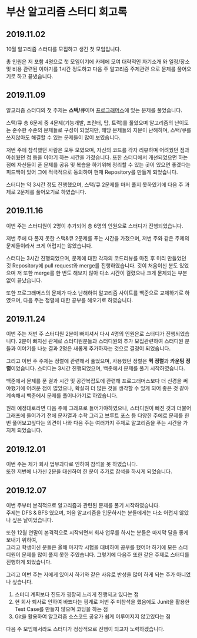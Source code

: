 # 부산 알고리즘 스터디 회고록

## 2019.11.02
10월 알고리즘 스터디를 모집하고 생긴 첫 모임입니다.

 총 인원은 저 포함 4명으로 첫 모임이기에 카페에 모여 
 대략적인 자기소개 와 일정/장소 및 비용 관련된 이야기를 1시간 정도하고 
 다음 주 알고리즘 주제관련 으로 문제를 풀어오기로 하고 끝냈습니다.
 
## 2019.11.09
알고리즘 스터디의 첫 주제는 **스택/큐**이며 [프로그래머스](https://programmers.co.kr/learn/challenges)에 있는 문제를 풀었습니다.

스택/큐 총 6문제 중 4문제(기능개발, 프린터, 탑, 트럭)를 풀었으며 알고리즘의 난이도는 준수한 수준의 문제들로 구성이 되었지만, 해당 문제들의 지문이 난해하며, 스택/큐를 쓰지않아도 해결할 수 있는 문제들이 많이 보였습니다.

저번 주에 참석했던 사람은 모두 모였으며, 자신의 코드를 각자 리뷰하며 어려웠던 점과 아쉬웠던 점 등을 이야기 하는 시간을 가졌습니다. 또한 스터디에서 개선되었으면 하는 점에 자신들이 푼 문제를 공유 및 복습을 하기위해 정리할 수 있는 곳이 있으면 좋겠다는 피드백이 있어 그에 적극적으로 동의하여 현재 Repository를 만들게 되었습니다.

스터디는 약 3시간 정도 진행했으며, 스택/큐 2문제를 마저 풀지 못하였기에 다음 주 과제로 2문제를 풀어오기로 하였습니다.

## 2019.11.16
이번 주는 스터디원이 2명이 추가되어 총 6명의 인원으로 스터디가 진행되었습니다.

저번 주에 다 풀지 못한 스택&큐 2문제를 푸는 시간을 가졌으며, 저번 주와 같은 주제의 문제들이라서 크게 어렵지는 않았습니다.

스터디는 3시간 진행되었으며, 문제에 대한 각자의 코드리뷰를 마친 후 미리 만들었던 깃 Repository에 pull request와 merge를 진행하였습니다. 깃이 처음이신 분도 있었으며 저 또한 merge를 한 번도 해보지 않아 다소 시간이 걸렸으나 크게 문제되는 부분없이 끝났습니다.

또한 프로그래머스의 문제가 다소 난해하여 알고리즘 사이트를 백준으로 교체하기로 하였으며, 다음 주는 정렬에 대한 공부를 해오기로 하였습니다.

## 2019.11.24
이번 주는 저번 주 스터디원 2분이 빠지셔서 다시 4명의 인원은로 스터디가 진행되었습니다.
2분이 빠지신 관계로 스터디원분들과 스터디원의 추가 모집관련하여 스터디원 분들과 이야기를 나눈 결과 
2명은 새롭게 추가하자는 것으로 결정이 되었습니다.

그리고 이번 주 주제는 정렬에 관련해서 풀었으며, 사용했던 정렬은 **퀵 정렬**과 **카운팅 정렬**이었습니다.
스터디는 3시간 진행되었으며, 백준에서 문제를 풀기 시작하였습니다.

백준에서 문제를 푼 결과 시간 및 공간복잡도에 관련해 프로그래머스보다 더 신경을 써야했기에 어려운 점이 많았으나, 
확실히 더 많은 것을 생각할 수 있게 되어 좋은 것 같아 계속해서 백준에서 문제를 풀어나가기로 하였습니다.

원래 예정대로라면 다음 주에 그래프로 들어가야하였으나, 스터디원이 빠진 것과 더불어 그래프에 들어가기 전에 
문자열과 수학 그리고 브루트 포스 등 다양한 주에로 문제를 한 번 풀어보고싶다는 의견이 나와 
다음 주는 여러가지 주제로 알고리즘을 푸는 시간을 가지게 되었습니다.

## 2019.12.01
이번 주는 제가 회사 업무과다로 인하여 참석을 못 하였습니다.<br/>
또한 저번에 나가신 2분을 대신하여 한 분이 추가로 참석을 하시게 되었습니다.

## 2019.12.07
이번 주부터 본격적으로 알고리즘과 관련된 문제를 풀기 시작하였습니다.<br/>
주제는 DFS & BFS 였으며, 처음 알고리즘을 입문하시는 분들에게는 다소 어렵지 않았나 싶은 날이었습니다.

또한 12월 연말이 본격적으로 시작되면서 회사 업무를 하시는 분들은 마지막 달을 좋게 보내기 위하여, <br/>
그리고 학생이신 분들은 올해 마지막 시험을 대비하여 공부를 했어야 하기에 모든 스터디원이 문제를 많이 풀지 못한 주였습니다.
그렇기에 다음주 또한 같은 주제로 스터디를 진행하게 되었습니다.

그리고 이번 주는 저에게 있어서 하기와 같은 사유로 반성을 많이 하게 되는 주가 아니었나 싶습니다.

1. 스터디 계획보다 진도가 굉장히 느리게 진행되고 있다는 점
2. 현 회사 퇴사로 인하여 바쁘다는 핑계로 저번 주 미참석을 했음에도 Junit을 활용한 Test Case를 만들지 않으며 코딩을 하는 점
4. Git을 활용하여 알고리즘 소스코드 공유가 쉽게 이루어지지 않고있다는 점

다음 주 모임에서라도 스터디가 정상적으로 진행이 되고자 노력하겠습니다.
